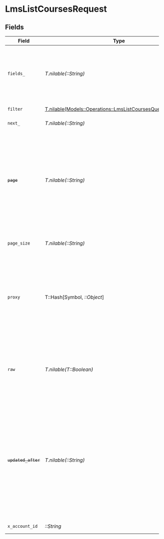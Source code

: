 # LmsListCoursesRequest


## Fields

| Field                                                                                                                                                                                                   | Type                                                                                                                                                                                                    | Required                                                                                                                                                                                                | Description                                                                                                                                                                                             | Example                                                                                                                                                                                                 |
| ------------------------------------------------------------------------------------------------------------------------------------------------------------------------------------------------------- | ------------------------------------------------------------------------------------------------------------------------------------------------------------------------------------------------------- | ------------------------------------------------------------------------------------------------------------------------------------------------------------------------------------------------------- | ------------------------------------------------------------------------------------------------------------------------------------------------------------------------------------------------------- | ------------------------------------------------------------------------------------------------------------------------------------------------------------------------------------------------------- |
| `fields_`                                                                                                                                                                                               | *T.nilable(::String)*                                                                                                                                                                                   | :heavy_minus_sign:                                                                                                                                                                                      | The comma separated list of fields that will be returned in the response (if empty, all fields are returned)                                                                                            | id,remote_id,external_reference,content_ids,remote_content_ids,title,description,languages,cover_url,url,active,duration,categories,skills,updated_at,created_at,content,provider,localizations,authors |
| `filter`                                                                                                                                                                                                | [T.nilable(Models::Operations::LmsListCoursesQueryParamFilter)](../../models/operations/lmslistcoursesqueryparamfilter.md)                                                                              | :heavy_minus_sign:                                                                                                                                                                                      | LMS Courses Filter                                                                                                                                                                                      |                                                                                                                                                                                                         |
| `next_`                                                                                                                                                                                                 | *T.nilable(::String)*                                                                                                                                                                                   | :heavy_minus_sign:                                                                                                                                                                                      | The unified cursor                                                                                                                                                                                      |                                                                                                                                                                                                         |
| ~~`page`~~                                                                                                                                                                                              | *T.nilable(::String)*                                                                                                                                                                                   | :heavy_minus_sign:                                                                                                                                                                                      | : warning: ** DEPRECATED **: This will be removed in a future release, please migrate away from it as soon as possible.<br/><br/>The page number of the results to fetch                                |                                                                                                                                                                                                         |
| `page_size`                                                                                                                                                                                             | *T.nilable(::String)*                                                                                                                                                                                   | :heavy_minus_sign:                                                                                                                                                                                      | The number of results per page (default value is 25)                                                                                                                                                    |                                                                                                                                                                                                         |
| `proxy`                                                                                                                                                                                                 | T::Hash[Symbol, *::Object*]                                                                                                                                                                             | :heavy_minus_sign:                                                                                                                                                                                      | Query parameters that can be used to pass through parameters to the underlying provider request by surrounding them with 'proxy' key                                                                    |                                                                                                                                                                                                         |
| `raw`                                                                                                                                                                                                   | *T.nilable(T::Boolean)*                                                                                                                                                                                 | :heavy_minus_sign:                                                                                                                                                                                      | Indicates that the raw request result should be returned in addition to the mapped result (default value is false)                                                                                      |                                                                                                                                                                                                         |
| ~~`updated_after`~~                                                                                                                                                                                     | *T.nilable(::String)*                                                                                                                                                                                   | :heavy_minus_sign:                                                                                                                                                                                      | : warning: ** DEPRECATED **: This will be removed in a future release, please migrate away from it as soon as possible.<br/><br/>Use a string with a date to only select results updated after that given date | 2020-01-01T00:00:00.000Z                                                                                                                                                                                |
| `x_account_id`                                                                                                                                                                                          | *::String*                                                                                                                                                                                              | :heavy_check_mark:                                                                                                                                                                                      | The account identifier                                                                                                                                                                                  |                                                                                                                                                                                                         |